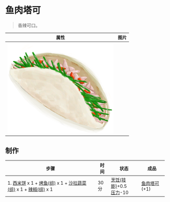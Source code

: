 # 鱼肉塔可  
> 香辣可口。  
  
  属性  |   图片   
 ----  |  ----:   
   |  ![](Sprite/FishTaco.png)   
  
## 制作  
步骤  |  时间  |  状态  |  成品  
----  |  ----  |  ----  |  ----  
1. [西米饼](SagoFlatbread.md) x 1 + [烤鱼(组)](GpTag_FishCooked.md) x 1 + [沙拉蔬菜(组)](GpTag_SaladGreens.md) x 1 + [辣椒(组)](GpTag_Chilli.md) x 1  |  30分  |  [烹饪(技能)](Skill_Cooking.md)+0.5<br>[压力](Stress.md)-10  |  [鱼肉塔可](FishTaco.md)(+1)  
